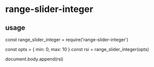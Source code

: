 # range-slider-integer

## usage

const range_slider_integer = require('range-slider-integer')

const opts = { min: 0, max: 10 }
const rsi = range_slider_integer(opts)

document.body.append(rsi)